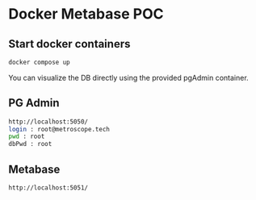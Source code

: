 # Docker Metabase POC

## Start docker containers

```sh
docker compose up
```

You can visualize the DB directly using the provided pgAdmin container.

## PG Admin

```sh
http://localhost:5050/
login : root@metroscope.tech
pwd : root
dbPwd : root
```

## Metabase

```sh
http://localhost:5051/
```
